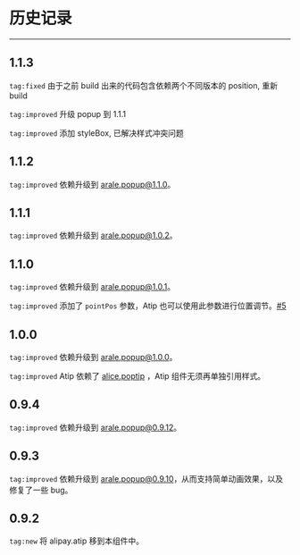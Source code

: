 # 历史记录

---


## 1.1.3

`tag:fixed` 由于之前 build 出来的代码包含依赖两个不同版本的 position, 重新 build

`tag:improved` 升级 popup 到 1.1.1

`tag:improved` 添加 styleBox, 已解决样式冲突问题



## 1.1.2

`tag:improved` 依赖升级到 [arale.popup@1.1.0](http://aralejs.org/popup/history.html)。


## 1.1.1

`tag:improved` 依赖升级到 [arale.popup@1.0.2](http://aralejs.org/popup/history.html)。

## 1.1.0

`tag:improved` 依赖升级到 [arale.popup@1.0.1](http://aralejs.org/popup/history.html)。

`tag:improved` 添加了 `pointPos` 参数，Atip 也可以使用此参数进行位置调节。[#5](https://github.com/aralejs/tip/issues/5)

## 1.0.0

`tag:improved` 依赖升级到 [arale.popup@1.0.0](http://aralejs.org/popup/history.html)。

`tag:improved` Atip 依赖了 [alice.poptip](http://aliceui.org/poptip) ，Atip 组件无须再单独引用样式。


## 0.9.4

`tag:improved` 依赖升级到 [arale.popup@0.9.12](http://aralejs.org/popup/history.html)。


## 0.9.3

`tag:improved` 依赖升级到 [arale.popup@0.9.10](http://aralejs.org/popup/history.html)，从而支持简单动画效果，以及修复了一些 bug。


## 0.9.2

`tag:new` 将 alipay.atip 移到本组件中。

